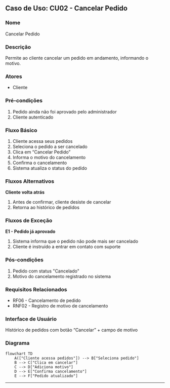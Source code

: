 ## Caso de Uso: CU02 - Cancelar Pedido

### Nome
Cancelar Pedido

### Descrição
Permite ao cliente cancelar um pedido em andamento, informando o motivo.

### Atores
- Cliente

### Pré-condições
1. Pedido ainda não foi aprovado pelo administrador  
2. Cliente autenticado

### Fluxo Básico
1. Cliente acessa seus pedidos  
2. Seleciona o pedido a ser cancelado  
3. Clica em “Cancelar Pedido”  
4. Informa o motivo do cancelamento  
5. Confirma o cancelamento  
6. Sistema atualiza o status do pedido

### Fluxos Alternativos
**Cliente volta atrás**  
1. Antes de confirmar, cliente desiste de cancelar  
2. Retorna ao histórico de pedidos

### Fluxos de Exceção
**E1 - Pedido já aprovado**  
1. Sistema informa que o pedido não pode mais ser cancelado  
2. Cliente é instruído a entrar em contato com suporte

### Pós-condições
1. Pedido com status "Cancelado"  
2. Motivo do cancelamento registrado no sistema

### Requisitos Relacionados
- RF06 - Cancelamento de pedido  
- RNF02 - Registro de motivo de cancelamento

### Interface de Usuário
Histórico de pedidos com botão “Cancelar” + campo de motivo

### Diagrama
```mermaid
flowchart TD
    A(["Cliente acessa pedidos"]) --> B["Seleciona pedido"]
    B --> C["Clica em cancelar"]
    C --> D["Adiciona motivo"]
    D --> E["Confirma cancelamento"]
    E --> F["Pedido atualizado"]
```

---
